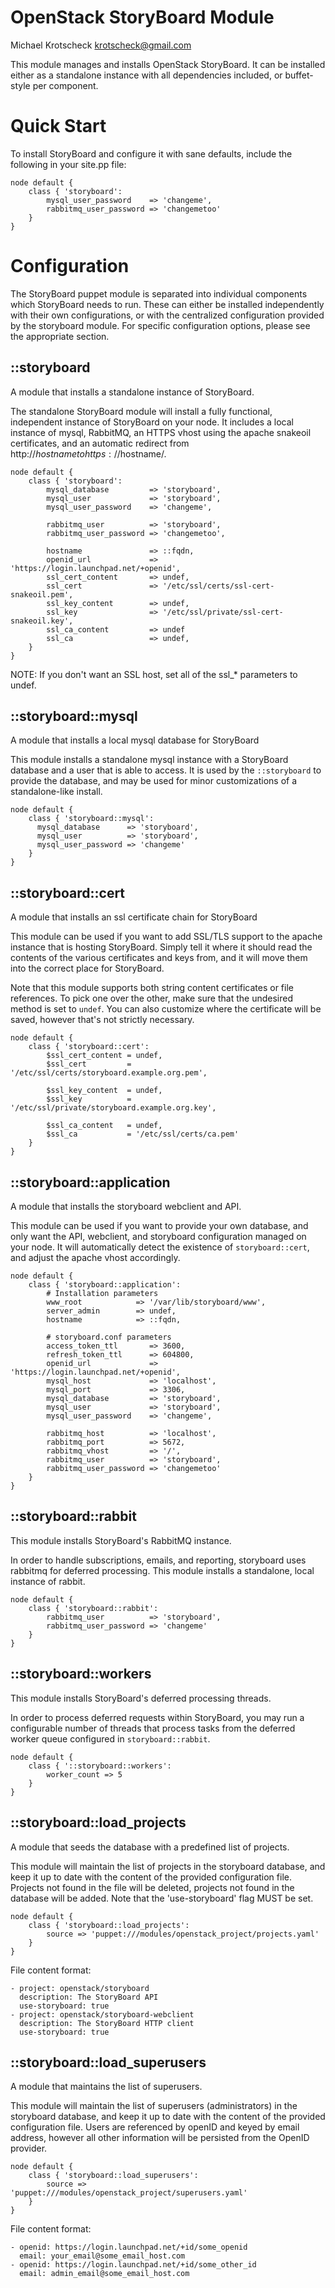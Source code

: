 # OpenStack StoryBoard Module

Michael Krotscheck <krotscheck@gmail.com>

This module manages and installs OpenStack StoryBoard. It can be installed
either as a standalone instance with all dependencies included, or
buffet-style per component.

# Quick Start

To install StoryBoard and configure it with sane defaults, include the
following in your site.pp file:

    node default {
        class { 'storyboard':
            mysql_user_password    => 'changeme',
            rabbitmq_user_password => 'changemetoo'
        }
    }

# Configuration

The StoryBoard puppet module is separated into individual components which
StoryBoard needs to run. These can either be installed independently with
their own configurations, or with the centralized configuration provided by
the storyboard module. For specific configuration options, please see the
appropriate section.

## ::storyboard
A module that installs a standalone instance of StoryBoard.

The standalone StoryBoard module will install a fully functional, independent
instance of StoryBoard on your node. It includes a local instance of mysql,
RabbitMQ, an HTTPS vhost using the apache snakeoil certificates, and an
automatic redirect from http://$hostname to https://$hostname/.

    node default {
        class { 'storyboard':
            mysql_database         => 'storyboard',
            mysql_user             => 'storyboard',
            mysql_user_password    => 'changeme',

            rabbitmq_user          => 'storyboard',
            rabbitmq_user_password => 'changemetoo',

            hostname               => ::fqdn,
            openid_url             => 'https://login.launchpad.net/+openid',
            ssl_cert_content       => undef,
            ssl_cert               => '/etc/ssl/certs/ssl-cert-snakeoil.pem',
            ssl_key_content        => undef,
            ssl_key                => '/etc/ssl/private/ssl-cert-snakeoil.key',
            ssl_ca_content         => undef
            ssl_ca                 => undef,
        }
    }

NOTE: If you don't want an SSL host, set all of the ssl_* parameters to
undef.

## ::storyboard::mysql
A module that installs a local mysql database for StoryBoard

This module installs a standalone mysql instance with a StoryBoard database
and a user that is able to access. It is used by the
<code>::storyboard</code> to provide the database, and may be used for minor
customizations of a standalone-like install.

    node default {
        class { 'storyboard::mysql':
          mysql_database      => 'storyboard',
          mysql_user          => 'storyboard',
          mysql_user_password => 'changeme'
        }
    }

## ::storyboard::cert
A module that installs an ssl certificate chain for StoryBoard

This module can be used if you want to add SSL/TLS support to the apache
instance that is hosting StoryBoard. Simply tell it where it should read
the contents of the various certificates and keys from, and it will move
them into the correct place for StoryBoard.

Note that this module supports both string content certificates or file
references. To pick one over the other, make sure that the undesired method
is set to <code>undef</code>. You can also customize where the certificate
will be saved, however that's not strictly necessary.

    node default {
        class { 'storyboard::cert':
            $ssl_cert_content = undef,
            $ssl_cert         = '/etc/ssl/certs/storyboard.example.org.pem',

            $ssl_key_content  = undef,
            $ssl_key          = '/etc/ssl/private/storyboard.example.org.key',

            $ssl_ca_content   = undef,
            $ssl_ca           = '/etc/ssl/certs/ca.pem'
        }
    }

## ::storyboard::application
A module that installs the storyboard webclient and API.

This module can be used if you want to provide your own database, and only
want the API, webclient, and storyboard configuration managed on your node.
It will automatically detect the existence of <code>storyboard::cert</code>,
and adjust the apache vhost accordingly.

    node default {
        class { 'storyboard::application':
            # Installation parameters
            www_root            => '/var/lib/storyboard/www',
            server_admin        => undef,
            hostname            => ::fqdn,

            # storyboard.conf parameters
            access_token_ttl       => 3600,
            refresh_token_ttl      => 604800,
            openid_url             => 'https://login.launchpad.net/+openid',
            mysql_host             => 'localhost',
            mysql_port             => 3306,
            mysql_database         => 'storyboard',
            mysql_user             => 'storyboard',
            mysql_user_password    => 'changeme',

            rabbitmq_host          => 'localhost',
            rabbitmq_port          => 5672,
            rabbitmq_vhost         => '/',
            rabbitmq_user          => 'storyboard',
            rabbitmq_user_password => 'changemetoo'
        }
    }

## ::storyboard::rabbit
This module installs StoryBoard's RabbitMQ instance.

In order to handle subscriptions, emails, and reporting, storyboard uses
rabbitmq for deferred processing. This module installs a standalone, local
instance of rabbit.

    node default {
        class { 'storyboard::rabbit':
            rabbitmq_user          => 'storyboard',
            rabbitmq_user_password => 'changeme'
        }
    }

## ::storyboard::workers
This module installs StoryBoard's deferred processing threads.

In order to process deferred requests within StoryBoard, you may run a
configurable number of threads that process tasks from the deferred
worker queue configured in <code>storyboard::rabbit</code>.

    node default {
        class { '::storyboard::workers':
            worker_count => 5
        }
    }

## ::storyboard::load_projects
A module that seeds the database with a predefined list of projects.

This module will maintain the list of projects in the storyboard database,
and keep it up to date with the content of the provided configuration file.
Projects not found in the file will be deleted, projects not found in the
database will be added. Note that the 'use-storyboard' flag MUST be set.

    node default {
        class { 'storyboard::load_projects':
            source => 'puppet:///modules/openstack_project/projects.yaml'
        }
    }

File content format:

    - project: openstack/storyboard
      description: The StoryBoard API
      use-storyboard: true
    - project: openstack/storyboard-webclient
      description: The StoryBoard HTTP client
      use-storyboard: true

## ::storyboard::load_superusers
A module that maintains the list of superusers.

This module will maintain the list of superusers (administrators) in the
storyboard database, and keep it up to date with the content of the provided
configuration file. Users are referenced by openID and keyed by email
address, however all other information will be persisted from the
OpenID provider.

    node default {
        class { 'storyboard::load_superusers':
            source => 'puppet:///modules/openstack_project/superusers.yaml'
        }
    }

File content format:

    - openid: https://login.launchpad.net/+id/some_openid
      email: your_email@some_email_host.com
    - openid: https://login.launchpad.net/+id/some_other_id
      email: admin_email@some_email_host.com
